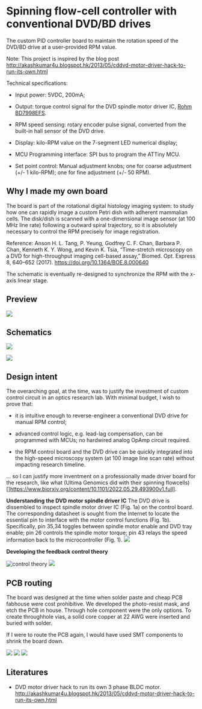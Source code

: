 # Spinning flow-cell controller with conventional DVD/BD drives

The custom PID controller board to maintain the rotation speed of the DVD/BD
drive at a user-provided RPM value.

Note: This project is inspired by the blog post
http://akashkumar4u.blogspot.hk/2013/05/cddvd-motor-driver-hack-to-run-its-own.html

Technical specifications:

* Input power: 5VDC, 200mA;

* Output: torque control signal for the DVD spindle motor driver IC, [Rohm BD7998EFS](datasheet/bd7956fs.djvu).

* RPM speed sensing: rotary encoder pulse signal, converted from the built-in hall sensor of the DVD drive.

* Display: kilo-RPM value on the 7-segment LED numerical display;

* MCU Programming interface: SPI bus to program the ATTiny MCU.

* Set point control: Manual adjustment knobs; one for coarse adjustment (+/- 1
  kilo-RPM); one for fine adjustment (+/- 50 RPM).

## Why I made my own board

The board is part of the rotational digital histology imaging system: to study how one can rapidly image a custom Petri dish with adherent mammalian cells. The disk/dish is scanned with a one-dimensional image sensor (at 100 MHz line rate) following a outward spiral trajectory, so it is absolutely necessary to control the RPM precisely for image registration.

Reference: Anson H. L. Tang, P. Yeung, Godfrey C. F. Chan, Barbara P. Chan, Kenneth K. Y. Wong, and Kevin K. Tsia, “Time-stretch microscopy on a DVD for high-throughput imaging cell-based assay,” Biomed. Opt. Express 8, 640–652 (2017). https://doi.org/10.1364/BOE.8.000640

The schematic is eventually re-designed to synchronize the RPM with the x-axis linear stage.

## Preview

![](drawing/preview.jpg)

## Schematics

![](drawing/dvd-speedControl.png)

![](drawing/SevenSeg-display.png)

## Design intent

The overarching goal, at the time, was to justify the investment of custom control circuit in an optics research lab. With minimal budget, I wish to prove that:

* it is intuitive enough to reverse-engineer a conventional DVD drive for manual RPM control;

* advanced control logic, e.g. lead-lag compensation, can be programmed with MCUs; no hardwired analog OpAmp circuit required.

* the RPM control board and the DVD drive can be quickly integrated into the high-speed microscopy system (at 100 image line scan rate) without impacting research timeline.

... so I can justify more inventment on a professionally made driver board for the research, like what (Ultima Genomics did with their spinning flowcells)[]https://www.biorxiv.org/content/10.1101/2022.05.29.493900v1.full].

**Understanding the DVD motor spindle driver IC** The DVD drive is dissembled to
inspect spindle motor driver IC (Fig. 1a) on the control board. The
corresponding datasheet is sought from the Internet to locate the essential pin
to interface with the motor control functions (Fig. 1b). Specifically, pin 35,34
toggles between spindle motor enable and DVD tray enable; pin 26 controls the
spindle motor torque; pin 43 relays the speed information back to the
microcontroller (Fig. 1). ![](drawing/motor-driver-ic.png)

**Developing the feedback control theory**

![control theory](drawing/control-theory.png)
![](drawing/feedback-control.png)


## PCB routing

The board was designed at the time when solder paste and cheap PCB fabhouse were cost prohibitive. We developed the photo-resist mask, and etch the PCB in house.
Through hole component were the only options. To create throughhole vias, a solid core copper at 22 AWG were inserted and buried with solder.

If I were to route the PCB again, I would have used SMT components to shrink the board down.

![](drawing/pcb-routing.png)
![](drawing/pcb-top.png)
![](drawing/pcb-bottom.png)

## Literatures

* DVD motor driver hack to run its own 3 phase BLDC motor. http://akashkumar4u.blogspot.hk/2013/05/cddvd-motor-driver-hack-to-run-its-own.html